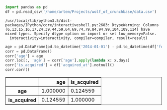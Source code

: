 

```python
import pandas as pd
df = pd.read_csv('/home/artem/Projects/wolf_of_crunchbase/data.csv')
```

    /usr/local/lib/python3.5/dist-packages/IPython/core/interactiveshell.py:2683: DtypeWarning: Columns (6,13,15,16,17,24,39,44,59,64,69,74,79,84,94,99,104,109,114) have mixed types. Specify dtype option on import or set low_memory=False.
      interactivity=interactivity, compiler=compiler, result=result)



```python
age = pd.DataFrame(pd.to_datetime('2014-01-01') - pd.to_datetime(df['founded_at']))
corr = pd.DataFrame()
corr['age'] = age
corr.loc[:, 'age'] = corr['age'].apply(lambda x: x.days)
corr['is_acquired'] = df['acquired_at'].notnull()
corr.corr()

```




<div>
<style>
    .dataframe thead tr:only-child th {
        text-align: right;
    }

    .dataframe thead th {
        text-align: left;
    }

    .dataframe tbody tr th {
        vertical-align: top;
    }
</style>
<table border="1" class="dataframe">
  <thead>
    <tr style="text-align: right;">
      <th></th>
      <th>age</th>
      <th>is_acquired</th>
    </tr>
  </thead>
  <tbody>
    <tr>
      <th>age</th>
      <td>1.000000</td>
      <td>0.124559</td>
    </tr>
    <tr>
      <th>is_acquired</th>
      <td>0.124559</td>
      <td>1.000000</td>
    </tr>
  </tbody>
</table>
</div>




```python

```
